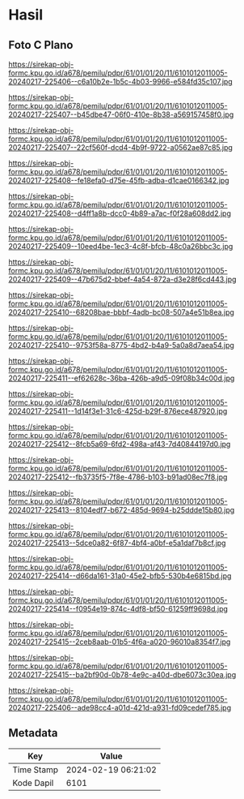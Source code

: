 # Hasil

## Foto C Plano

https://sirekap-obj-formc.kpu.go.id/a678/pemilu/pdpr/61/01/01/20/11/6101012011005-20240217-225406--c6a10b2e-1b5c-4b03-9966-e584fd35c107.jpg

https://sirekap-obj-formc.kpu.go.id/a678/pemilu/pdpr/61/01/01/20/11/6101012011005-20240217-225407--b45dbe47-06f0-410e-8b38-a569157458f0.jpg

https://sirekap-obj-formc.kpu.go.id/a678/pemilu/pdpr/61/01/01/20/11/6101012011005-20240217-225407--22cf560f-dcd4-4b9f-9722-a0562ae87c85.jpg

https://sirekap-obj-formc.kpu.go.id/a678/pemilu/pdpr/61/01/01/20/11/6101012011005-20240217-225408--fe18efa0-d75e-45fb-adba-d1cae0166342.jpg

https://sirekap-obj-formc.kpu.go.id/a678/pemilu/pdpr/61/01/01/20/11/6101012011005-20240217-225408--d4ff1a8b-dcc0-4b89-a7ac-f0f28a608dd2.jpg

https://sirekap-obj-formc.kpu.go.id/a678/pemilu/pdpr/61/01/01/20/11/6101012011005-20240217-225409--10eed4be-1ec3-4c8f-bfcb-48c0a26bbc3c.jpg

https://sirekap-obj-formc.kpu.go.id/a678/pemilu/pdpr/61/01/01/20/11/6101012011005-20240217-225409--47b675d2-bbef-4a54-872a-d3e28f6cd443.jpg

https://sirekap-obj-formc.kpu.go.id/a678/pemilu/pdpr/61/01/01/20/11/6101012011005-20240217-225410--68208bae-bbbf-4adb-bc08-507a4e51b8ea.jpg

https://sirekap-obj-formc.kpu.go.id/a678/pemilu/pdpr/61/01/01/20/11/6101012011005-20240217-225410--9753f58a-8775-4bd2-b4a9-5a0a8d7aea54.jpg

https://sirekap-obj-formc.kpu.go.id/a678/pemilu/pdpr/61/01/01/20/11/6101012011005-20240217-225411--ef62628c-36ba-426b-a9d5-09f08b34c00d.jpg

https://sirekap-obj-formc.kpu.go.id/a678/pemilu/pdpr/61/01/01/20/11/6101012011005-20240217-225411--1d14f3e1-31c6-425d-b29f-876ece487920.jpg

https://sirekap-obj-formc.kpu.go.id/a678/pemilu/pdpr/61/01/01/20/11/6101012011005-20240217-225412--8fcb5a69-6fd2-498a-af43-7d40844197d0.jpg

https://sirekap-obj-formc.kpu.go.id/a678/pemilu/pdpr/61/01/01/20/11/6101012011005-20240217-225412--fb3735f5-7f8e-4786-b103-b91ad08ec7f8.jpg

https://sirekap-obj-formc.kpu.go.id/a678/pemilu/pdpr/61/01/01/20/11/6101012011005-20240217-225413--8104edf7-b672-485d-9694-b25ddde15b80.jpg

https://sirekap-obj-formc.kpu.go.id/a678/pemilu/pdpr/61/01/01/20/11/6101012011005-20240217-225413--5dce0a82-6f87-4bf4-a0bf-e5a1daf7b8cf.jpg

https://sirekap-obj-formc.kpu.go.id/a678/pemilu/pdpr/61/01/01/20/11/6101012011005-20240217-225414--d66da161-31a0-45e2-bfb5-530b4e6815bd.jpg

https://sirekap-obj-formc.kpu.go.id/a678/pemilu/pdpr/61/01/01/20/11/6101012011005-20240217-225414--f0954e19-874c-4df8-bf50-61259ff9698d.jpg

https://sirekap-obj-formc.kpu.go.id/a678/pemilu/pdpr/61/01/01/20/11/6101012011005-20240217-225415--2ceb8aab-01b5-4f6a-a020-96010a8354f7.jpg

https://sirekap-obj-formc.kpu.go.id/a678/pemilu/pdpr/61/01/01/20/11/6101012011005-20240217-225415--ba2bf90d-0b78-4e9c-a40d-dbe6073c30ea.jpg

https://sirekap-obj-formc.kpu.go.id/a678/pemilu/pdpr/61/01/01/20/11/6101012011005-20240217-225406--ade98cc4-a01d-421d-a931-fd09cedef785.jpg


## Metadata

| Key        | Value               |
| ---------- | ------------------- |
| Time Stamp | 2024-02-19 06:21:02 |
| Kode Dapil | 6101                |



